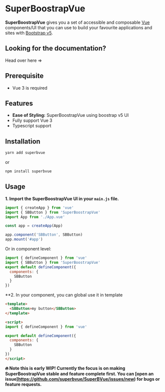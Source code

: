 # SuperBoostrapVue

**SuperBoostrapVue** gives you a set of accessible and composable [Vue](https://v3.vuejs.org/) components/UI that you can use to build your favourite applications and sites with [Bootstrap v5](https://getbootstrap.com/).

## Looking for the documentation?
Head over here =>

## Prerequisite
- Vue 3 is required

## Features

- **Ease of Styling:** SuperBoostrapVue using boostrap v5 UI
- Fully support Vue 3
- Typescript support

## Installation

```bash
yarn add superbvue
```
or
```bash
npm install superbvue
```

## Usage

**1. Import the SuperBoostrapVue UI in your `main.js` file.**
```js
import { createApp } from 'vue'
import { SBButton } from 'SuperBoostrapVue'
import App from './App.vue'

const app = createApp(App)

app.component('SBButton', SBButton)
app.mount('#app')
```
Or in component level:
```js
import { defineComponent } from 'vue'
import { SBButton } from 'SuperBoostrapVue'
export default defineComponent({
  components: {
    SBButton
  }
})
```

**2. In your component, you can global use it in template
```html
<template>
  <SBButton>my button</SBButton>
</template>

<script>
import { defineComponent } from 'vue'

export default defineComponent({
  components: {
    SBButton
  }
})
</script>
```

**:fire: Note this is early WIP! Currently the focus is on making SuperBoostrapVue stable and feature complete first. You can [open an issue]https://github.com/superbvue/SuperBVue/issues/new) for bugs or feature requests.**


